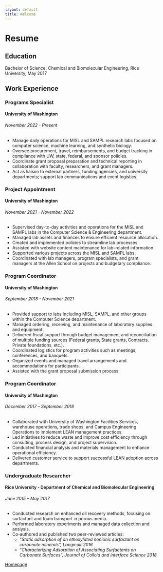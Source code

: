 ```yaml
---
layout: default
title: Welcome
---
```

# Resume
## Education
Bachelor of Science, Chemical and Biomolecular Engineering, Rice University, May 2017
## Work Experience
### Programs Specialist
#### University of Washington
###### November 2022 - Present
- Manage daily operations for MISL and SAMPL research labs focused on computer science, machine learning, and synthetic biology.
- Oversee procurement, travel, reimbursements, and budget tracking in compliance with UW, state, federal, and sponsor policies.
- Coordinate grant proposal preparation and technical reporting in collaboration with faculty, researchers, and grant managers.
- Act as liaison to external partners, funding agencies, and university departments; support lab communications and event logistics.
### Project Appointment
#### University of Washington
###### November 2021 – November 2022
- Supervised day-to-day activities and operations for the MISL and SAMPL labs in the Computer Science & Engineering department.
- Managed lab assets and finances to ensure efficient resource allocation.
- Created and implemented policies to streamline lab processes.
- Assisted with website content maintenance for lab-related information.
- Supported various projects across the MISL and SAMPL labs.
- Coordinated with lab managers, program specialists, and grant managers at the Allen School on projects and budgetary compliance.
### Program Coordinator
#### University of Washington
###### September 2018 - November 2021
- Provided support to labs including MISL, SAMPL, and other groups within the Computer Science department.
- Managed ordering, receiving, and maintenance of laboratory supplies and equipment.
- Delivered fiscal support through budget management and reconciliation of multiple funding sources (Federal grants, State grants, Contracts, Private foundations, etc.).
- Coordinated logistics for program activities such as meetings, conferences, and banquets.
- Organized events and managed travel arrangements and accommodations for participants.
- Assisted with the grant proposal submission process.
### Program Coordinator
#### University of Washington
###### December 2017 – September 2018
- Collaborated with University of Washington Facilities Services, warehouse operations, trade shops, and Campus Engineering Operations to implement LEAN management practices.
- Led initiatives to reduce waste and improve cost efficiency through consulting, process design, and project supervision.
- Conducted financial analysis and materials management to enhance operational efficiency.
- Delivered customer service to support successful LEAN adoption across departments.
### Undergraduate Researcher
#### Rice University - Department of Chemical and Biomolecular Engineering
###### June 2015 – May 2017	
- Conducted research on enhanced oil recovery methods, focusing on surfactant and foam transport in porous media.
- Performed laboratory experiments and managed data collection and analysis.
- Co-authored and published two peer-reviewed articles:
  - *“Static adsorption of an ethoxylated nonionic surfactant on carbonate minerals”, Langmuir 2016*
  - *“Characterizing Adsorption of Associating Surfactants on Carbonate Surfaces”, Journal of Colloid and Interface Science 2018*

[Homepage](../index.md)